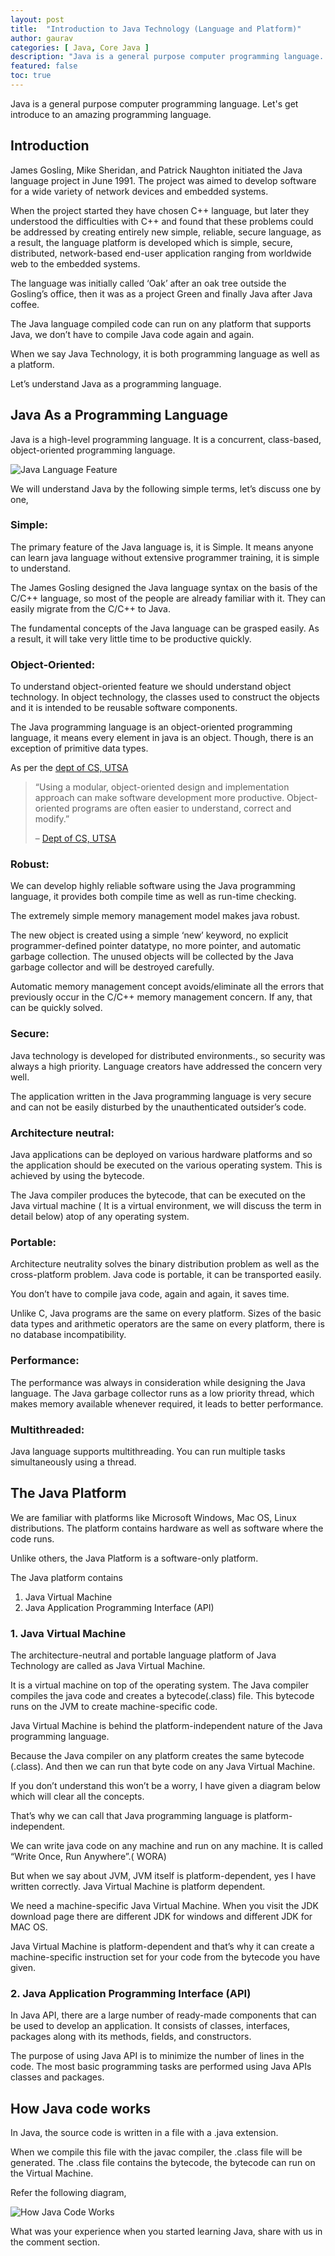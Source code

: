 ```yaml
---
layout: post
title:  "Introduction to Java Technology (Language and Platform)"
author: gaurav
categories: [ Java, Core Java ]
description: "Java is a general purpose computer programming language. Let's get introduce to an amazing programming language."
featured: false
toc: true
---
```


Java is a general purpose computer programming language. Let's get introduce to an amazing programming language.

## Introduction

James Gosling, Mike Sheridan, and Patrick Naughton initiated the Java language project in June 1991. The project was aimed to develop software for a wide variety of network devices and embedded systems.

When the project started they have chosen C++ language, but later they understood the difficulties with C++ and found that these problems could be addressed by creating entirely new simple, reliable, secure language, as a result, the language platform is developed which is simple, secure, distributed, network-based end-user application ranging from worldwide web to the embedded systems.

The language was initially called ‘Oak’ after an oak tree outside the Gosling’s office, then it was as a project Green and finally Java after Java coffee.

The Java language compiled code can run on any platform that supports Java, we don’t have to compile Java code again and again.

When we say Java Technology, it is both programming language as well as a platform.

Let’s understand Java as a programming language.

## Java As a Programming Language

Java is a high-level programming language. It is a concurrent, class-based, object-oriented programming language.

![Java Language Feature](/assets/images/2019-11-29/java-language-feature.webp)

We will understand Java by the following simple terms, let’s discuss one by one,

### **Simple:**

The primary feature of the Java language is, it is Simple. It means anyone can learn java language without extensive programmer training, it is simple to understand.

The James Gosling designed the Java language syntax on the basis of the C/C++ language, so most of the people are already familiar with it. They can easily migrate from the C/C++ to Java.

The fundamental concepts of the Java language can be grasped easily. As a result, it will take very little time to be productive quickly.

### **Object-Oriented:**

To understand object-oriented feature we should understand object technology. In object technology, the classes used to construct the objects and it is intended to be reusable software components.

The Java programming language is an object-oriented programming language, it means every element in java is an object. Though, there is an exception of primitive data types.

As per the  [dept of CS, UTSA](http://www.cs.utsa.edu/~cs3443/ch01.html)

> “Using a modular, object-oriented design and implementation approach can make software development more productive. Object-oriented programs are often easier to understand, correct and modify.”
> 
> –  [Dept of CS, UTSA](http://www.cs.utsa.edu/~cs3443/ch01.html)

### **Robust:**

We can develop highly reliable software using the Java programming language, it provides both compile time as well as run-time checking.

The extremely simple memory management model makes java robust.

The new object is created using a simple ‘new’ keyword, no explicit programmer-defined pointer datatype, no more pointer, and automatic garbage collection. The unused objects will be collected by the Java garbage collector and will be destroyed carefully.

Automatic memory management concept avoids/eliminate all the errors that previously occur in the C/C++ memory management concern. If any, that can be quickly solved.

### **Secure:**

Java technology is developed for distributed environments., so security was always a high priority. Language creators have addressed the concern very well.

The application written in the Java programming language is very secure and can not be easily disturbed by the unauthenticated outsider’s code.

### **Architecture neutral:**

Java applications can be deployed on various hardware platforms and so the application should be executed on the various operating system. This is achieved by using the bytecode.

The Java compiler produces the bytecode, that can be executed on the Java virtual machine ( It is a virtual environment, we will discuss the term in detail below) atop of any operating system.

### **Portable:**

Architecture neutrality solves the binary distribution problem as well as the cross-platform problem. Java code is portable, it can be transported easily.  

You don’t have to compile java code, again and again, it saves time.

Unlike C, Java programs are the same on every platform. Sizes of the basic data types and arithmetic operators are the same on every platform, there is no database incompatibility.

### **Performance:**

The performance was always in consideration while designing the Java language. The Java garbage collector runs as a low priority thread, which makes memory available whenever required, it leads to better performance.

### **Multithreaded:**

Java language supports multithreading. You can run multiple tasks simultaneously using a thread.

## The Java Platform

We are familiar with platforms like Microsoft Windows, Mac OS, Linux distributions. The platform contains hardware as well as software where the code runs.

Unlike others, the Java Platform is a software-only platform.

The Java platform contains

1.  Java Virtual Machine
2.  Java Application Programming Interface (API)

### 1. Java Virtual Machine

The architecture-neutral and portable language platform of Java Technology are called as Java Virtual Machine.

It is a virtual machine on top of the operating system. The Java compiler compiles the java code and creates a bytecode(.class) file. This bytecode runs on the JVM to create machine-specific code.

Java Virtual Machine is behind the platform-independent nature of the Java programming language.

Because the Java compiler on any platform creates the same bytecode (.class). And then we can run that byte code on any Java Virtual Machine.

If you don’t understand this won’t be a worry, I have given a diagram below which will clear all the concepts.

That’s why we can call that Java programming language is platform-independent.

We can write java code on any machine and run on any machine. It is called “Write Once, Run Anywhere”.( WORA)

But when we say about JVM, JVM itself is platform-dependent, yes I have written correctly. Java Virtual Machine is platform dependent.

We need a machine-specific Java Virtual Machine. When you visit the JDK download page there are different JDK for windows and different JDK for MAC OS.

Java Virtual Machine is platform-dependent and that’s why it can create a machine-specific instruction set for your code from the bytecode you have given.

### 2. Java Application Programming Interface (API)  

In Java API, there are a large number of ready-made components that can be used to develop an application. It consists of classes, interfaces, packages along with its methods, fields, and constructors.

The purpose of using Java API is to minimize the number of lines in the code. The most basic programming tasks are performed using Java APIs classes and packages.

## How Java code works

In Java, the source code is written in a file with a .java extension.

When we compile this file with the javac compiler, the .class file will be generated. The .class file contains the bytecode, the bytecode can run on the Virtual Machine.

Refer the following diagram,

![How Java Code Works](/assets/images/2019-11-29/how-java-code-works.webp)

What was your experience when you started learning Java, share with us in the comment section.
